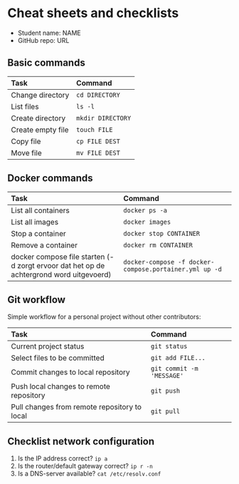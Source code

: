 # Cheat sheets and checklists

- Student name: NAME
- GitHub repo: URL

## Basic commands

| Task              | Command           |
| :---------------- | :---------------- |
| Change directory  | `cd DIRECTORY`    |
| List files        | `ls -l`           |
| Create directory  | `mkdir DIRECTORY` |
| Create empty file | `touch FILE`      |
| Copy file         | `cp FILE DEST`    |
| Move file         | `mv FILE DEST`    |

## Docker commands

| Task                | Command                 |
| :------------------ | :---------------------- |
| List all containers | `docker ps -a`          |
| List all images     | `docker images`         |
| Stop a container    | `docker stop CONTAINER` |
| Remove a container  | `docker rm CONTAINER`   |
| docker compose file starten (-d zorgt ervoor dat het op de achtergrond word uitgevoerd)| `docker-compose -f docker-compose.portainer.yml up -d` |

## Git workflow

Simple workflow for a personal project without other contributors:

| Task                                         | Command                   |
| :------------------------------------------- | :------------------------ |
| Current project status                       | `git status`              |
| Select files to be committed                 | `git add FILE...`         |
| Commit changes to local repository           | `git commit -m 'MESSAGE'` |
| Push local changes to remote repository      | `git push`                |
| Pull changes from remote repository to local | `git pull`                |

## Checklist network configuration

1. Is the IP address correct? `ip a`
2. Is the router/default gateway correct? `ip r -n`
3. Is a DNS-server available? `cat /etc/resolv.conf`

